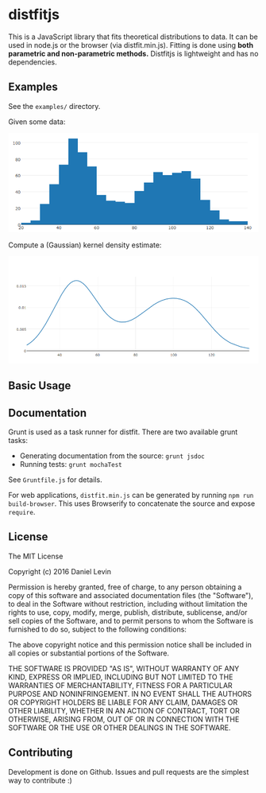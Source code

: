 # distfitjs

This is a JavaScript library that fits theoretical distributions to data.
It can be used in node.js or the browser (via distfit.min.js).
Fitting is done using **both parametric and non-parametric methods.**
Distfitjs is lightweight and has no dependencies.

## Examples
See the `examples/` directory.

Given some data:

![histogram](hist.png)

Compute a (Gaussian) kernel density estimate:

![pdf](kde.png)

## Basic Usage

## Documentation
Grunt is used as a task runner for distfit. 
There are two available grunt tasks:

+ Generating documentation from the source: `grunt jsdoc`
+ Running tests: `grunt mochaTest`

See `Gruntfile.js` for details.

For web applications, `distfit.min.js` can be generated by running `npm run build-browser`.
This uses Browserify to concatenate the source and expose `require`.

## License
The MIT License

Copyright (c) 2016 Daniel Levin

Permission is hereby granted, free of charge, to any person obtaining a copy
of this software and associated documentation files (the "Software"), to deal
in the Software without restriction, including without limitation the rights
to use, copy, modify, merge, publish, distribute, sublicense, and/or sell
copies of the Software, and to permit persons to whom the Software is
furnished to do so, subject to the following conditions:

The above copyright notice and this permission notice shall be included in
all copies or substantial portions of the Software.

THE SOFTWARE IS PROVIDED "AS IS", WITHOUT WARRANTY OF ANY KIND, EXPRESS OR
IMPLIED, INCLUDING BUT NOT LIMITED TO THE WARRANTIES OF MERCHANTABILITY,
    FITNESS FOR A PARTICULAR PURPOSE AND NONINFRINGEMENT. IN NO EVENT SHALL THE
    AUTHORS OR COPYRIGHT HOLDERS BE LIABLE FOR ANY CLAIM, DAMAGES OR OTHER
    LIABILITY, WHETHER IN AN ACTION OF CONTRACT, TORT OR OTHERWISE, ARISING FROM,
    OUT OF OR IN CONNECTION WITH THE SOFTWARE OR THE USE OR OTHER DEALINGS IN
    THE SOFTWARE.

## Contributing
Development is done on Github.
Issues and pull requests are the simplest way to contribute :)
